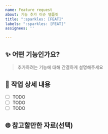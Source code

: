 ```yaml
---
name: Feature request
about: 기능 추가 이슈 템플릿
title: ":sparkles: [FEAT]"
labels: ":sparkles: [FEAT]"
assignees: ''

---
```


## :sparkles: 어떤 기능인가요?

> 추가하려는 기능에 대해 간결하게 설명해주세요

## :memo: 작업 상세 내용

- [ ] TODO
- [ ] TODO
- [ ] TODO

## :globe_with_meridians: 참고할만한 자료(선택)
